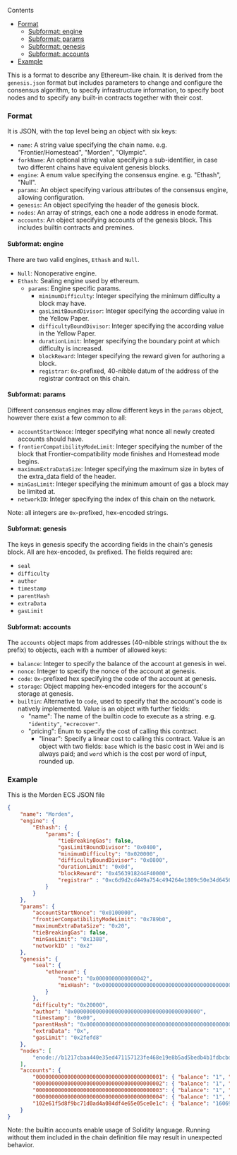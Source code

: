 <!-- START doctoc generated TOC please keep comment here to allow auto update -->
<!-- DON'T EDIT THIS SECTION, INSTEAD RE-RUN doctoc TO UPDATE -->
Contents

- [Format](#format)
  - [Subformat: engine](#subformat-engine)
  - [Subformat: params](#subformat-params)
  - [Subformat: genesis](#subformat-genesis)
  - [Subformat: accounts](#subformat-accounts)
- [Example](#example)

<!-- END doctoc generated TOC please keep comment here to allow auto update -->

This is a format to describe any Ethereum-like chain. It is derived from the `genesis.json` format but includes parameters to change and configure the consensus algorithm, to specify infrastructure information, to specify boot nodes and to specify any built-in contracts together with their cost.

### Format

It is JSON, with the top level being an object with six keys:

- `name`: A string value specifying the chain name. e.g. "Frontier/Homestead", "Morden", "Olympic".
- `forkName`: An optional string value specifying a sub-identifier, in case two different chains have equivalent genesis blocks.
- `engine`: A enum value specifying the consensus engine. e.g. "Ethash", "Null".
- `params`: An object specifying various attributes of the consensus engine, allowing configuration.
- `genesis`: An object specifying the header of the genesis block.
- `nodes`: An array of strings, each one a node address in enode format.
- `accounts`: An object specifying accounts of the genesis block. This includes builtin contracts and premines.

#### Subformat: engine

There are two valid engines, `Ethash` and `Null`.

- `Null`: Nonoperative engine.
- `Ethash`: Sealing engine used by ethereum.
  - `params`: Engine specific params.
    - `minimumDifficulty`: Integer specifying the minimum difficulty a block may have.
    - `gasLimitBoundDivisor`: Integer specifying the according value in the Yellow Paper.
    - `difficultyBoundDivisor`: Integer specifying the according value in the Yellow Paper.
    - `durationLimit`: Integer specifying the boundary point at which difficulty is increased.
    - `blockReward`: Integer specifying the reward given for authoring a block.
    - `registrar`: `0x`-prefixed, 40-nibble datum of the address of the registrar contract on this chain.

#### Subformat: params

Different consensus engines may allow different keys in the `params` object, however there exist a few common to all:

- `accountStartNonce`: Integer specifying what nonce all newly created accounts should have.
- `frontierCompatibilityModeLimit`: Integer specifying the number of the block that Frontier-compatibility mode finishes and Homestead mode begins.
- `maximumExtraDataSize`: Integer specifying the maximum size in bytes of the extra_data field of the header.
- `minGasLimit`: Integer specifying the minimum amount of gas a block may be limited at.
- `networkID`: Integer specifying the index of this chain on the network.

Note: all integers are `0x`-prefixed, hex-encoded strings.

#### Subformat: genesis

The keys in genesis specify the according fields in the chain's genesis block. All are hex-encoded, `0x` prefixed. The fields required are:

- `seal`
- `difficulty`
- `author`
- `timestamp`
- `parentHash`
- `extraData`
- `gasLimit`

#### Subformat: accounts

The `accounts` object maps from addresses (40-nibble strings without the `0x` prefix) to objects, each with a number of allowed keys:

- `balance`: Integer to specify the balance of the account at genesis in wei.
- `nonce`: Integer to specify the nonce of the account at genesis.
- `code`: `0x`-prefixed hex specifying the code of the account at genesis.
- `storage`: Object mapping hex-encoded integers for the account's storage at genesis.
- `builtin`: Alternative to `code`, used to specify that the account's code is natively implemented. Value is an object with further fields:
  - "name": The name of the builtin code to execute as a string. e.g. `"identity"`, `"ecrecover"`.
  - "pricing": Enum to specify the cost of calling this contract.
    - "linear": Specify a linear cost to calling this contract. Value is an object with two fields: `base` which is the basic cost in Wei and is always paid; and `word` which is the cost per word of input, rounded up.

### Example

This is the Morden ECS JSON file

```json
{
	"name": "Morden",
	"engine": {
		"Ethash": {
			"params": {
				"tieBreakingGas": false,
				"gasLimitBoundDivisor": "0x0400",
				"minimumDifficulty": "0x020000",
				"difficultyBoundDivisor": "0x0800",
				"durationLimit": "0x0d",
				"blockReward": "0x4563918244F40000",
				"registrar" : "0xc6d9d2cd449a754c494264e1809c50e34d64562b"
			}
		}
	},
	"params": {
		"accountStartNonce": "0x0100000",
		"frontierCompatibilityModeLimit": "0x789b0",
		"maximumExtraDataSize": "0x20",
		"tieBreakingGas": false,
		"minGasLimit": "0x1388",
		"networkID" : "0x2"
	},
	"genesis": {
		"seal": {
			"ethereum": {
				"nonce": "0x0000000000000042",
				"mixHash": "0x0000000000000000000000000000000000000000000000000000000000000000"
			}
		},
		"difficulty": "0x20000",
		"author": "0x0000000000000000000000000000000000000000",
		"timestamp": "0x00",
		"parentHash": "0x0000000000000000000000000000000000000000000000000000000000000000",
		"extraData": "0x",
		"gasLimit": "0x2fefd8"
	},
	"nodes": [
		"enode://b1217cbaa440e35ed471157123fe468e19e8b5ad5bedb4b1fdbcbdab6fb2f5ed3e95dd9c24a22a79fdb2352204cea207df27d92bfd21bfd41545e8b16f637499@104.44.138.37:30303"
	],
	"accounts": {
		"0000000000000000000000000000000000000001": { "balance": "1", "nonce": "1048576", "builtin": { "name": "ecrecover", "pricing": { "linear": { "base": 3000, "word": 0 } } } },
		"0000000000000000000000000000000000000002": { "balance": "1", "nonce": "1048576", "builtin": { "name": "sha256", "pricing": { "linear": { "base": 60, "word": 12 } } } },
		"0000000000000000000000000000000000000003": { "balance": "1", "nonce": "1048576", "builtin": { "name": "ripemd160", "pricing": { "linear": { "base": 600, "word": 120 } } } },
		"0000000000000000000000000000000000000004": { "balance": "1", "nonce": "1048576", "builtin": { "name": "identity", "pricing": { "linear": { "base": 15, "word": 3 } } } },
		"102e61f5d8f9bc71d0ad4a084df4e65e05ce0e1c": { "balance": "1606938044258990275541962092341162602522202993782792835301376", "nonce": "1048576" }
	}
}
```
Note: the builtin accounts enable usage of Solidity language.  Running without them included in the chain definition file may result in unexpected behavior.  